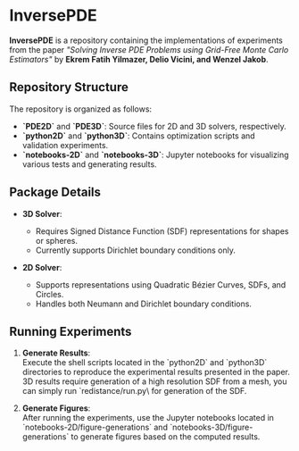 # InversePDE

**InversePDE** is a repository containing the implementations of experiments from the paper _"Solving Inverse PDE Problems using Grid-Free Monte Carlo Estimators"_ by **Ekrem Fatih Yilmazer, Delio Vicini, and Wenzel Jakob**.

## Repository Structure

The repository is organized as follows:

- **\`PDE2D\`** and **\`PDE3D\`**: Source files for 2D and 3D solvers, respectively.
- **\`python2D\`** and **\`python3D\`**: Contains optimization scripts and validation experiments.
- **\`notebooks-2D\`** and **\`notebooks-3D\`**: Jupyter notebooks for visualizing various tests and generating results.

## Package Details

- **3D Solver**: 
  - Requires Signed Distance Function (SDF) representations for shapes or spheres.
  - Currently supports Dirichlet boundary conditions only.

- **2D Solver**: 
  - Supports representations using Quadratic Bézier Curves, SDFs, and Circles.
  - Handles both Neumann and Dirichlet boundary conditions.

## Running Experiments

1. **Generate Results**:  
   Execute the shell scripts located in the \`python2D\` and \`python3D\` directories to reproduce the experimental results presented in the paper. 3D results require generation of a high resolution SDF from a mesh, you 
   can simply run \`redistance/run.py\ for generation of the SDF. 
   
2. **Generate Figures**:  
   After running the experiments, use the Jupyter notebooks located in \`notebooks-2D/figure-generations\` and \`notebooks-3D/figure-generations\` to generate figures based on the computed results.
